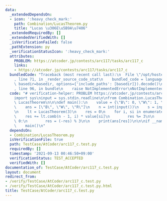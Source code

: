 ```yaml
---
data:
  _extendedDependsOn:
  - icon: ':heavy_check_mark:'
    path: Combination/LucasTheorem.py
    title: "Lucas \u306E\u5B9A\u7406"
  _extendedRequiredBy: []
  _extendedVerifiedWith: []
  _isVerificationFailed: false
  _pathExtension: py
  _verificationStatusIcon: ':heavy_check_mark:'
  attributes:
    PROBLEM: https://atcoder.jp/contests/arc117/tasks/arc117_c
    links:
    - https://atcoder.jp/contests/arc117/tasks/arc117_c
  bundledCode: "Traceback (most recent call last):\n  File \"/opt/hostedtoolcache/Python/3.10.5/x64/lib/python3.10/site-packages/onlinejudge_verify/documentation/build.py\"\
    , line 71, in _render_source_code_stat\n    bundled_code = language.bundle(stat.path,\
    \ basedir=basedir, options={'include_paths': [basedir]}).decode()\n  File \"/opt/hostedtoolcache/Python/3.10.5/x64/lib/python3.10/site-packages/onlinejudge_verify/languages/python.py\"\
    , line 96, in bundle\n    raise NotImplementedError\nNotImplementedError\n"
  code: "# verification-helper: PROBLEM https://atcoder.jp/contests/arc117/tasks/arc117_c\n\
    import sys\ninput = sys.stdin.readline\n\nfrom Combination.LucasTheorem import\
    \ LucasTheorem\n\n\ndef main():\n    value = {\"B\": 0, \"W\": 1, \"R\": 2}\n\
    \    ans = [\"B\", \"W\", \"R\"]\n    n = int(input())\n    s = input()[:-1]\n\
    \n    lt = LucasTheorem(3)\n    res = 0\n    for i, si in enumerate(s):\n    \
    \    res += lt.comb(n - 1, i) * value[si]\n        res %= 3\n\n    if n % 2 ==\
    \ 0:\n        res = (-res) % 3\n\n    print(ans[res])\n\n\nif __name__ == '__main__':\n\
    \    main()\n"
  dependsOn:
  - Combination/LucasTheorem.py
  isVerificationFile: true
  path: TestCase/AtCoder/arc117_c.test.py
  requiredBy: []
  timestamp: '2021-09-13 00:46:50+09:00'
  verificationStatus: TEST_ACCEPTED
  verifiedWith: []
documentation_of: TestCase/AtCoder/arc117_c.test.py
layout: document
redirect_from:
- /verify/TestCase/AtCoder/arc117_c.test.py
- /verify/TestCase/AtCoder/arc117_c.test.py.html
title: TestCase/AtCoder/arc117_c.test.py
---
```

